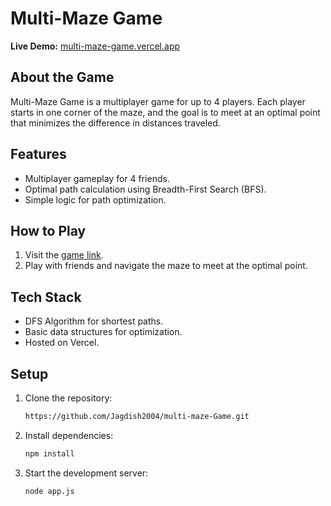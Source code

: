 # Multi-Maze Game

**Live Demo:** [multi-maze-game.vercel.app](https://multi-maze-game.vercel.app)

## About the Game
Multi-Maze Game is a multiplayer game for up to 4 players. Each player starts in one corner of the maze, and the goal is to meet at an optimal point that minimizes the difference in distances traveled.

## Features
- Multiplayer gameplay for 4 friends.
- Optimal path calculation using Breadth-First Search (BFS).
- Simple logic for path optimization.

## How to Play
1. Visit the [game link](https://multi-maze-game.vercel.app).
2. Play with friends and navigate the maze to meet at the optimal point.

## Tech Stack
- DFS Algorithm for shortest paths.
- Basic data structures for optimization.
- Hosted on Vercel.

## Setup
1. Clone the repository:
   ```bash
   https://github.com/Jagdish2004/multi-maze-Game.git
   ```
2. Install dependencies:
   ```bash
   npm install
   ```
3. Start the development server:
   ```bash
   node app.js
   ```

